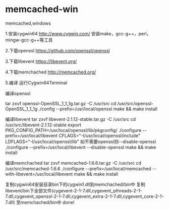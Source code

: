 # memcached-win
memcached,windows


1.安装cygwin64
http://www.cygwin.com/
安装make，gcc-g++，perl，mingw-gcc-g++等工具

2.下载openssl
https://github.com/openssl/openssl

3.下载libevent
https://libevent.org/

4.下载memchached
http://memcached.org/

5.编译
运行Cygwin64Terminal

编译openssl

tar zxvf openssl-OpenSSL_1_1_1g.tar.gz -C /usr/src
cd /usr/src/openssl-OpenSSL_1_1_1g
./config --prefix=/usr/local/openssl
make && make install

编译libevent
tar zxvf libevent-2.1.12-stable.tar.gz -C /usr/src
cd /usr/src/libevent-2.1.12-stable
export PKG_CONFIG_PATH=/usr/local/openssl/lib/pkgconfig/
./configure --prefix=/usr/local/libevent CFLAGS="-I/usr/local/openssl/include" LDFLAGS="-I/usr/local/openssl/lib"
如不需要openssl则--disable-openssl
./configure --prefix=/usr/local/libevent --disable-openssl
make && make install

编译memchached
tar zxvf memcached-1.6.6.tar.gz -C /usr/src
cd /usr/src/memcached-1.6.6
./configure --prefix=/usr/local/memcached --with-libevent=/usr/local/libevent
make && make install

复制cygwin64安装目录bin下的cygwin1.dll到memchached/bin中
复制libevent/bin下全部文件(cygevent-2-1-7.dll,cygevent_pthreads-2-1-7.dll,cygevent_openssl-2-1-7.dll,cygevent_extra-2-1-7.dll,cygevent_core-2-1-7.dll)
至memchached/bin中
done!


